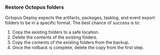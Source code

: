 ### Restore Octopus folders

Octopus Deploy expects the artifacts, packages, tasklog, and event export folders to be in a specific format.  The best chance of success is to:

1. Copy the existing folders to a safe location.
2. Delete the contents of the existing folders.
3. Copy the contents of the existing folders from the backup.
4. Once the rollback is complete, delete the copy from the first step.